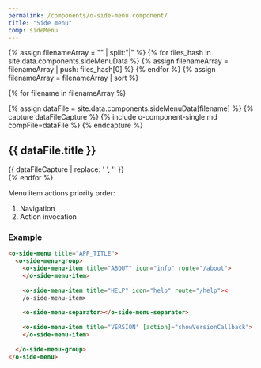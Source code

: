 ```yaml
---
permalink: /components/o-side-menu.component/
title: "Side menu"
comp: sideMenu
---
```


{% assign filenameArray = "" | split:"|"  %} 
{% for files_hash in site.data.components.sideMenuData %}
  {% assign filenameArray = filenameArray | push: files_hash[0] %}
{% endfor %}
{% assign filenameArray = filenameArray | sort %}

{% for filename in filenameArray %}

  {% assign dataFile = site.data.components.sideMenuData[filename] %}
  {% capture dataFileCapture %}
    {% include o-component-single.md compFile=dataFile %}
  {% endcapture %}
  <div class="o-compFile-div">
    <h2 class="">{{ dataFile.title }}</h2>
    {{ dataFileCapture | replace: '    ', '' }}
  </div>
{% endfor %}


Menu item actions priority order:

1. Navigation
2. Action invocation


<h3 class="grey-color">Example</h3>

```html
<o-side-menu title="APP_TITLE">
  <o-side-menu-group>
    <o-side-menu-item title="ABOUT" icon="info" route="/about">
    </o-side-menu-item>
    
    <o-side-menu-item title="HELP" icon="help" route="/help"><
    /o-side-menu-item>
    
    <o-side-menu-separator></o-side-menu-separator>
    
    <o-side-menu-item title="VERSION" [action]="showVersionCallback">
    </o-side-menu-item>
    
  </o-side-menu-group>
</o-side-menu>
```